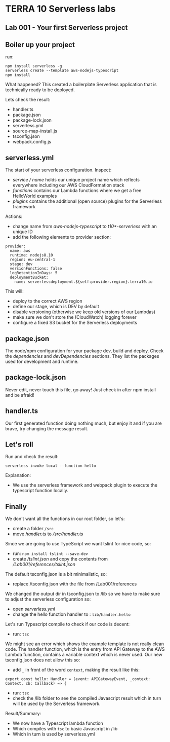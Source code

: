 # TERRA 10 Serverless labs

## Lab 001 - Your first Serverless project

## Boiler up your project
run:
``` 
npm install serverless -g
serverless create --template aws-nodejs-typescript
npm install
```
What happened? This created a boilerplate Serverless application that is technically ready to be deployed. 

Lets check the result:
* handler.ts
* package.json
* package-lock.json
* serverless.yml
* source-map-install.js
* tsconfig.json
* webpack.config.js

## serverless.yml
The start of your serverless configuration. 
Inspect:
* _service / name_ holds our unique project name which reflects everywhere including our AWS CloudFormation stack
* _functions_ contains our Lambda functions where we get a free HelloWorld examples
* _plugins_ contains the additional (open source) plugins for the Serverless framework

Actions:
* change name from _aws-nodejs-typescript_ to _t10*-serverless_ with an unique ID
* add the following elements to provider section:
``` 
provider:
  name: aws
  runtime: nodejs8.10
  region: eu-central-1
  stage: dev
  versionFunctions: false
  logRetentionInDays: 5
  deploymentBucket:
    name: serverlessdeployment.${self:provider.region}.terra10.io
```
This will:
* deploy to the correct AWS region
* define our stage, which is DEV by default
* disable versioning (otherwise we keep old versions of our Lambdas) 
* make sure we don't store the (CloudWatch) logging forever
* configure a fixed S3 bucket for the Serverless deployments

## package.json
The node/npm configuration for your package dev, build and deploy. Check the _dependencies_ and _devDependencies_ sections. They list the packages used for development and runtime.

## package-lock.json
Never edit, never touch this file, go away! Just check in after npm install and be afraid!

## handler.ts
Our first generated function doing nothing much, but enjoy it and if you are brave, try changing the message result.

## Let's roll
Run and check the result:
``` 
serverless invoke local --function hello
```
Explanation:
* We use the serverless framework and webpack plugin to execute the typescript function locally.

## Finally
We don't want all the functions in our root folder, so let's:
* create a folder `/src`
* move _handler.ts_ to _/src/handler.ts_

Since we are going to use TypeScript we want tslint for nice code, so:
* run: `npm install tslint --save-dev`
* create _/tslint.json_ and copy the contents from _/Lab001/references/tslint.json_

The default tsconfig.json is a bit minimalistic, so:
* replace /tsconfig.json with the file from /Lab001/references

We changed the output dir in tsconfig.json to /lib so we have to make sure to adjust the serverless configuration so:
* open _serverless.yml_
* change the hello function handler to : `lib/handler.hello`

Let's run Typescript compile to check if our code is decent:
* run: `tsc`

We might see an error which shows the example template is not really clean code. The handler function, which is the entry from API Gateway to the AWS Lambda function, contains a variable context which is never used. Our new tsconfig.json does not allow this so: 
* add `_` in front of the word `context`, making the result like this:
``` 
export const hello: Handler = (event: APIGatewayEvent, _context: Context, cb: Callback) => {
```
* run: `tsc`
* check the /lib folder to see the compiled Javascript result which in turn will be used by the Serverless framework.

Result/Summary:
* We now have a Typescript lambda function
* Which compiles with `tsc` to basic Javascript in /lib
* Which in turn is used by serverless.yml


